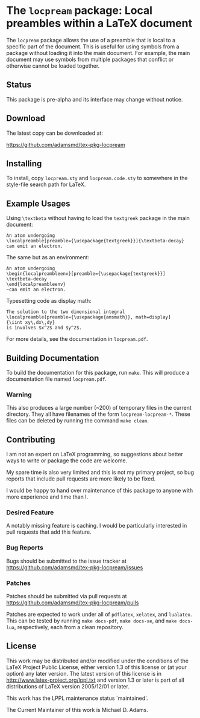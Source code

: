 # The `locpream` package: Local preambles within a LaTeX document

The `locpream` package allows the use of a preamble that is local to a
specific part of the document.  This is useful for using symbols from a
package without loading it into the main document.  For example, the
main document may use symbols from multiple packages that conflict or
otherwise cannot be loaded together.

## Status

This package is pre-alpha and its interface may change without notice.

## Download

The latest copy can be downloaded at:

https://github.com/adamsmd/tex-pkg-locpream

## Installing

To install, copy `locpream.sty` and `locpream.code.sty` to somewhere in
the style-file search path for LaTeX.

## Example Usages

Using `\textbeta` without having to load the `textgreek` package in the
main document:

    An atom undergoing
    \localpreamble[preamble={\usepackage{textgreek}}]{\textbeta-decay}
    can emit an electron.

The same but as an environment:

    An atom undergoing
    \begin{localpreambleenv}[preamble={\usepackage{textgreek}}]
    \textbeta-decay
    \end{localpreambleenv}
    ~can emit an electron.

Typesetting code as display math:

    The solution to the two dimensional integral
    \localpreamble[preamble={\usepackage{amsmath}}, math=display]
    {\iint xy\,dx\,dy}
    is involves $x^2$ and $y^2$.

For more details, see the documentation in `locpream.pdf`.

## Building Documentation

To build the documentation for this package, run `make`.  This will
produce a documentation file named `locpream.pdf`.

### Warning

This also produces a large number (~200) of temporary files in the
current directory.  They all have filenames of the form
`locpream-locpream-*`.  These files can be deleted by running the
command `make clean`.

## Contributing

I am not an expert on LaTeX programming, so suggestions about better
ways to write or package the code are welcome.

My spare time is also very limited and this is not my primary project,
so bug reports that include pull requests are more likely to be fixed.

I would be happy to hand over maintenance of this package to anyone
with more experience and time than I.

### Desired Feature

A notably missing feature is caching.  I would be particularly
interested in pull requests that add this feature.

### Bug Reports

Bugs should be submitted to the issue tracker at
https://github.com/adamsmd/tex-pkg-locpream/issues

### Patches

Patches should be submitted via pull requests at
https://github.com/adamsmd/tex-pkg-locpream/pulls

Patches are expected to work under all of `pdflatex`, `xelatex`, and
`lualatex`.  This can be tested by running `make docs-pdf`, `make
docs-xe`, and `make docs-lua`, respectively, each from a clean
repository.

## License

This work may be distributed and/or modified under the
conditions of the LaTeX Project Public License, either version 1.3
of this license or (at your option) any later version.
The latest version of this license is in
  http://www.latex-project.org/lppl.txt
and version 1.3 or later is part of all distributions of LaTeX
version 2005/12/01 or later.

This work has the LPPL maintenance status `maintained'.

The Current Maintainer of this work is Michael D. Adams.

